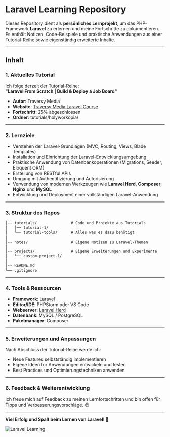 # **Laravel Learning Repository**

Dieses Repository dient als **persönliches Lernprojekt**, um das PHP-Framework **Laravel** zu erlernen und meine Fortschritte zu dokumentieren. Es enthält Notizen, Code-Beispiele und praktische Anwendungen aus einer Tutorial-Reihe sowie eigenständig erweiterte Inhalte.  

---

## **Inhalt**  

### **1. Aktuelles Tutorial**  
Ich folge derzeit der Tutorial-Reihe:  
**"Laravel From Scratch | Build & Deploy a Job Board"**  
- **Autor**: Traversy Media  
- **Website**: [Traversy Media Laravel Course](https://www.traversymedia.com/)  
- **Fortschritt**: 25% abgeschlossen
- **Ordner**: tutorials/holyworkopia/

---

### **2. Lernziele**  
- Verstehen der Laravel-Grundlagen (MVC, Routing, Views, Blade Templates)  
- Installation und Einrichtung der Laravel-Entwicklungsumgebung  
- Praktische Anwendung von Datenbankoperationen (Migrations, Seeder, Eloquent ORM)  
- Erstellung von RESTful APIs  
- Umgang mit Authentifizierung und Autorisierung  
- Verwendung von modernen Werkzeugen wie **Laravel Herd**, **Composer**, **Nginx** und **MySQL**  
- Entwicklung und Deployment einer vollständigen Laravel-Anwendung  

---

### **3. Struktur des Repos**  

```markdown
│-- tutorials/               # Code und Projekte aus Tutorials  
│   │── tutorial-1/
│   └── tutorial-tools/      # Alles was es dazu benötigt
│
│-- notes/                   # Eigene Notizen zu Laravel-Themen  
│  
│-- projects/                # Eigene Erweiterungen und Experimente  
│   └── custom-project-1/  
│  
│-- README.md                
└── .gitignore               
```

---

### **4. Tools & Ressourcen**  

- **Framework**: [Laravel](https://laravel.com/)  
- **Editor/IDE**: PHPStorm oder VS Code  
- **Webserver**: [Laravel Herd](https://herd.laravel.com/)  
- **Datenbank**: MySQL / PostgreSQL  
- **Paketmanager**: Composer  

---

### **5. Erweiterungen und Anpassungen**  
Nach Abschluss der Tutorial-Reihe werde ich:  
- Neue Features selbstständig implementieren  
- Eigene Ideen für Anwendungen entwickeln und testen  
- Best Practices und Optimierungstechniken anwenden  

---

### **6. Feedback & Weiterentwicklung**  
Ich freue mich auf Feedback zu meinen Lernfortschritten und bin offen für Tipps und Verbesserungsvorschläge. 😊  

---

**Viel Erfolg und Spaß beim Lernen von Laravel! 🚀**  

![Laravel Learning](https://img.shields.io/badge/Laravel-Learning-FF2D20?style=for-the-badge&logo=laravel&logoColor=white)
